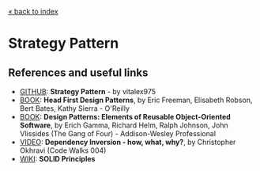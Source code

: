 [&laquo; back to index](../../README.md)
# Strategy Pattern
## References and useful links

- [GITHUB](https://github.com/vitalex975/design-pattern-strategy/blob/main/README.md): **Strategy Pattern** - by vitalex975
- [BOOK](https://www.amazon.it/Head-First-Design-Patterns-Freeman/dp/0596007124): **Head First Design Patterns**, by Eric Freeman, Elisabeth Robson, Bert Bates, Kathy Sierra - O'Reilly
- [BOOK](https://www.amazon.it/Design-Patterns-Elements-Reusable-Object-Oriented/dp/0201633612): **Design Patterns: Elements of Reusable Object-Oriented Software**, by Erich Gamma, Richard Helm, Ralph Johnson, John Vlissides (The Gang of Four) - Addison-Wesley Professional
- [VIDEO](https://www.youtube.com/watch?v=S9awxA1wNNY): **Dependency Inversion - how, what, why?**, by Christopher Okhravi (Code Walks 004)
- [WIKI](https://it.wikipedia.org/wiki/SOLID): **SOLID Principles**
